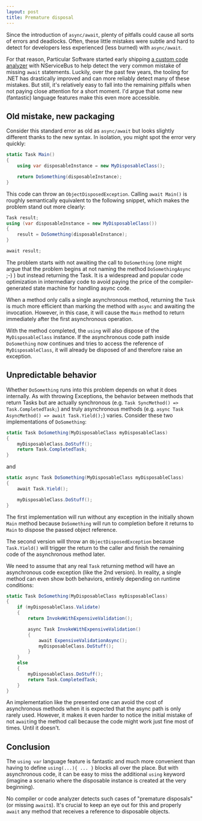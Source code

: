 ```yaml
---
layout: post
title: Premature disposal
---
```


Since the introduction of `async/await`, plenty of pitfalls could cause all sorts of errors and deadlocks. Often, these little mistakes were subtle and hard to detect for developers less experienced (less burned) with `async/await`.

For that reason, Particular Software started early shipping [a custom code analyzer](https://github.com/Particular/NServiceBus/blob/master/src/NServiceBus.Core.Analyzer/AwaitOrCaptureTasksAnalyzer.cs) with NServiceBus to help detect the very common mistake of missing `await` statements. Luckily, over the past few years, the tooling for .NET has drastically improved and can more reliably detect many of these mistakes. But still, it's relatively easy to fall into the remaining pitfalls when not paying close attention for a short moment. I'd argue that some new (fantastic) language features make this even more accessible.

## Old mistake, new packaging

Consider this standard error as old as `async/await` but looks slightly different thanks to the new syntax. In isolation, you might spot the error very quickly:

```csharp
static Task Main()
{
    using var disposableInstance = new MyDisposableClass();

    return DoSomething(disposableInstance);
}
```

This code can throw an `ObjectDisposedException`. Calling `await Main()` is roughly semantically equivalent to the following snippet, which makes the problem stand out more clearly:

```csharp
Task result;
using (var disposableInstance = new MyDisposableClass())
{
    result = DoSomething(disposableInstance);
}

await result;
```

The problem starts with not awaiting the call to `DoSomething` (one might argue that the problem begins at not naming the method `DoSomethingAsync` ;-) ) but instead returning the Task. It is a widespread and popular code optimization in intermediary code to avoid paying the price of the compiler-generated state machine for handling async code.

When a method only calls a single asynchronous method, returning the `Task` is much more efficient than marking the method with `async` and awaiting the invocation. However, in this case, it will cause the `Main` method to return immediately after the first asynchronous operation.

With the method completed, the `using` will also dispose of the `MyDisposableClass` instance. If the asynchronous code path inside `DoSomething` now continues and tries to access the reference of `MyDisposableClass`, it will already be disposed of and therefore raise an exception.

## Unpredictable behavior

Whether `DoSomething` runs into this problem depends on what it does internally. As with throwing Exceptions, the behavior between methods that return Tasks but are actually synchronous (e.g. `Task SyncMethod() => Task.CompletedTask;`) and truly asynchronous methods (e.g. `async Task AsyncMethod() => await Task.Yield();`) varies. Consider these two implementations of `DoSomething`:

```csharp
static Task DoSomething(MyDisposableClass myDisposableClass)
{
    myDisposableClass.DoStuff();
    return Task.CompletedTask;
}
```

and

```csharp
static async Task DoSomething(MyDisposableClass myDisposableClass)
{
    await Task.Yield();

    myDisposableClass.DoStuff();
}
```

The first implementation will run without any exception in the initially shown `Main` method because `DoSomething` will run to completion before it returns to `Main` to dispose the passed object reference.

The second version will throw an `ObjectDisposedException` because `Task.Yield()` will trigger the return to the caller and finish the remaining code of the asynchronous method later.

We need to assume that any real `Task` returning method will have an asynchronous code exception (like the 2nd version). In reality, a single method can even show both behaviors, entirely depending on runtime conditions:

```csharp
static Task DoSomething(MyDisposableClass myDisposableClass)
{
    if (myDisposableClass.Validate)
    {
        return InvokeWithExpensiveValidation();

        async Task InvokeWithExpensiveValidation()
        {
            await ExpensiveValidationAsync();
            myDisposableClass.DoStuff();
        }
    }
    else
    {
        myDisposableClass.DoStuff();
        return Task.CompletedTask;
    }
}
```

An implementation like the presented one can avoid the cost of asynchronous methods when it is expected that the async path is only rarely used. However, it makes it even harder to notice the initial mistake of not `await`ing the method call because the code might work just fine most of times. Until it doesn't.

## Conclusion

The `using var` language feature is fantastic and much more convenient than having to define `using(...){ ... }` blocks all over the place. But with asynchronous code, it can be easy to miss the additional `using` keyword (imagine a scenario where the disposable instance is created at the very beginning).

No compiler or code analyzer detects such cases of "premature disposals" (or missing `await`s). It's crucial to keep an eye out for this and properly `await` any method that receives a reference to disposable objects.
